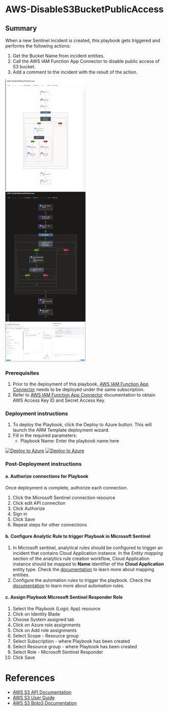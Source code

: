 # AWS-DisableS3BucketPublicAccess

## Summary

When a new Sentinel incident is created, this playbook gets triggered and performs the following actions:

1. Get the Bucket Name from incident entities.
2. Call the AWS IAM Function App Connector to disable public access of S3 bucket.
3. Add a comment to the incident with the result of the action.

<img src="./images/AWS-DisableS3BucketPublicAccess_light.png" width="50%"/><br>
<img src="./images/AWS-DisableS3BucketPublicAccess_dark.png" width="50%"/><br>
<img src="./images/AWS-DisableS3BucketPublicAccess_IncidentComment.png" width="50%"/><br>

### Prerequisites

1. Prior to the deployment of this playbook, [AWS IAM Function App Connector](../../AWS_IAM_FunctionAppConnector/) needs to be deployed under the same subscription.
2. Refer to [AWS IAM Function App Connector](../../AWS_IAM_FunctionAppConnector/readme.md) documentation to obtain AWS Access Key ID and Secret Access Key.

### Deployment instructions

1. To deploy the Playbook, click the Deploy to Azure button. This will launch the ARM Template deployment wizard.
2. Fill in the required parameters:
    * Playbook Name: Enter the playbook name here

[![Deploy to Azure](https://aka.ms/deploytoazurebutton)](https://portal.azure.com/#create/Microsoft.Template/uri/https%3A%2F%2Fraw.githubusercontent.com%2FAzure%2FAzure-Sentinel%2Fmaster%2FSolutions%2FAWS_IAM%2FPlaybooks%2FPlaybooks%2FAWS-DisableS3BucketPublicAccess%2Fazuredeploy.json) [![Deploy to Azure](https://aka.ms/deploytoazuregovbutton)](https://portal.azure.us/#create/Microsoft.Template/uri/https%3A%2F%2Fraw.githubusercontent.com%2FAzure%2FAzure-Sentinel%2Fmaster%2FSolutions%2FAWS_IAM%2FPlaybooks%2FPlaybooks%2FAWS-DisableS3BucketPublicAccess%2Fazuredeploy.json)

### Post-Deployment instructions

#### a. Authorize connections for Playbook

Once deployment is complete, authorize each connection.

1. Click the Microsoft Sentinel connection resource
2. Click edit API connection
3. Click Authorize
4. Sign in
5. Click Save
6. Repeat steps for other connections

#### b. Configure Analytic Rule to trigger Playbook in Microsoft Sentinel

1. In Microsoft sentinel, analytical rules should be configured to trigger an incident that contains Cloud Application instance. In the *Entity mapping* section of the analytics rule creation workflow, Cloud Application instance should be mapped to **Name** identifier of the **Cloud Application** entity type. Check the [documentation](https://docs.microsoft.com/azure/sentinel/map-data-fields-to-entities) to learn more about mapping entities.
2. Configure the automation rules to trigger the playbook. Check the [documentation](https://docs.microsoft.com/azure/sentinel/tutorial-respond-threats-playbook) to learn more about automation rules.

#### c. Assign Playbook Microsoft Sentinel Responder Role
1. Select the Playbook (Logic App) resource
2. Click on Identity Blade
3. Choose System assigned tab
4. Click on Azure role assignments
5. Click on Add role assignments
6. Select Scope - Resource group
7. Select Subscription - where Playbook has been created
8. Select Resource group - where Playbook has been created
9. Select Role - Microsoft Sentinel Responder
10. Click Save


#  References
- [AWS S3 API Documentation](https://docs.aws.amazon.com/AmazonS3/latest/API/Type_API_Reference.html)
- [AWS S3 User Guide](https://docs.aws.amazon.com/AmazonS3/latest/userguide/Welcome.html)
- [AWS S3 Boto3 Documentation](https://boto3.amazonaws.com/v1/documentation/api/latest/reference/services/s3.html)
